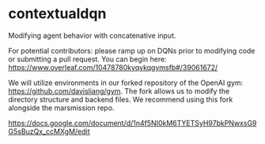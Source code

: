 # contextualdqn
Modifying agent behavior with concatenative input.

For potential contributors: please ramp up on DQNs prior to modifying code or submitting a pull request. You can begin here: https://www.overleaf.com/10478780kyqykqgymsfb#/39061672/

We will utilize environments in our forked repository of the OpenAI gym: https://github.com/davisliang/gym. The fork allows us to modify the directory structure and backend files. We recommend using this fork alongside the marsmission repo.

https://docs.google.com/document/d/1n4f5NI0kM6TYETSyH97bkPNwxsG9G5sBuzQx_ccMXgM/edit
